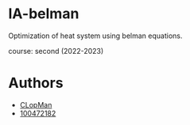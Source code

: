 # IA-belman
Optimization of heat system using belman equations.

course: second (2022-2023)

# Authors 
- [CLopMan](https://github.com/CLopMan)
- [100472182](https://github.com/100472182)

